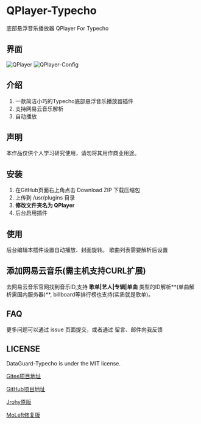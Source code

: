 # QPlayer-Typecho

底部悬浮音乐播放器 QPlayer For Typecho

## 界面
![QPlayer](https://cdn.jsdelivr.net/gh/Jcean/BlogStatic@latest/usr/uploads/2020/12/1860625767.png)
![QPlayer-Config](https://cdn.jsdelivr.net/gh/Jcean/BlogStatic@latest/usr/uploads/2020/12/1705662815.png)

## 介绍
  1. 一款简洁小巧的Typecho底部悬浮音乐播放器插件
  2. 支持网易云音乐解析
  3. 自动播放

## 声明
本作品仅供个人学习研究使用，请勿将其用作商业用途。

## 安装
  1. 在GitHub页面右上角点击 Download ZIP 下载压缩包
  2. 上传到 /usr/plugins 目录
  3. **修改文件夹名为 QPlayer**
  4. 后台启用插件

## 使用
后台编辑本插件设置自动播放、封面旋转。
歌曲列表需要解析后设置

## 添加网易云音乐(需主机支持CURL扩展)
去网易云音乐官网找到音乐ID,支持 **歌单|艺人|专辑|单曲** 类型的ID解析**(单曲解析需国内服务器)**,
billboard等排行榜也支持(实质就是歌单)。

## FAQ
更多问题可以通过 issue 页面提交，或者通过 留言、邮件向我反馈

## LICENSE
DataGuard-Typecho is under the MIT license.

[Gitee项目地址](https://gitee.com/Jcean/QPlayer-Typecho)

[GitHub项目地址](https://github.com/Jcean/QPlayer-Typecho)

[Jrohy原版](https://github.com/Jrohy/QPlayer-Typecho-Plugin)

[MoLeft修复版](https://github.com/MoLeft/QPlayer-Typecho-Plugin)